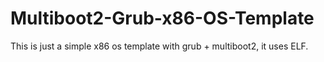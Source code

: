 # Multiboot2-Grub-x86-OS-Template
This is just a simple x86 os template with grub + multiboot2,
it uses ELF.
